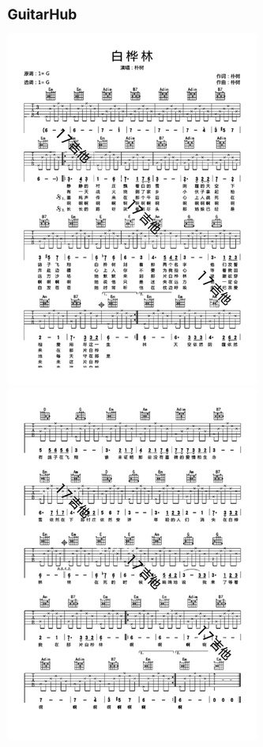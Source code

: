 # GuitarHub

![朴树《白桦林》吉他谱_G调原版编配_0](./朴树《白桦林》吉他谱_G调原版编配_0.jpg)
![朴树《白桦林》吉他谱_G调原版编配_1](./朴树《白桦林》吉他谱_G调原版编配_1.jpg)
